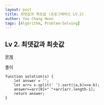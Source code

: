 ```yaml
---
layout: post
title: 최댓값과 최솟값 (프로그래머스 LV.2)
author: Yoo Chang Heon
tags: [Algorithm, Problem-Solving]
---
```


## Lv 2. 최댓값과 최솟값

[문제](https://programmers.co.kr/learn/courses/30/lessons/12939)

풀이

    function solution(s) {
        let answer = '';
        let arr= s.split(' ').sort((a,b)=>a-b);
        answer+=arr[0]+" "+arr[arr.length-1];
        return answer;
    }
